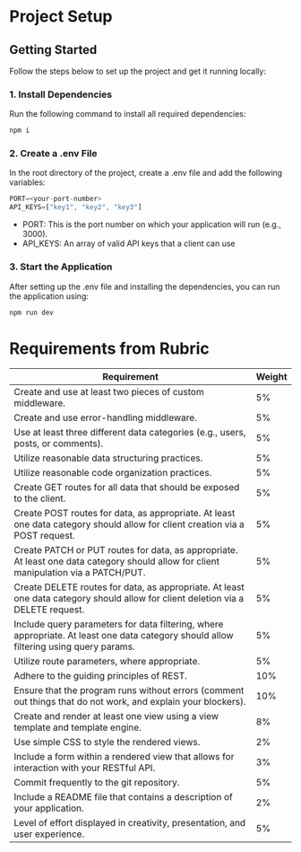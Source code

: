 # Project Setup

## Getting Started

Follow the steps below to set up the project and get it running locally:

### 1. Install Dependencies

Run the following command to install all required dependencies:

```bash
npm i
```
### 2. Create a .env File
In the root directory of the project, create a .env file and add the following variables:

```js
PORT=<your-port-number>
API_KEYS=["key1", "key2", "key3"]
```
- PORT: This is the port number on which your application will run (e.g., 3000).
- API_KEYS: An array of valid API keys that a client can use
### 3. Start the Application
After setting up the .env file and installing the dependencies, you can run the application using:

```bash
npm run dev
```


# Requirements from Rubric
| Requirement                                                                                                                         | Weight |
|-------------------------------------------------------------------------------------------------------------------------------------|--------|
| Create and use at least two pieces of custom middleware.                                                                            | 5%     |
| Create and use error-handling middleware.                                                                                           | 5%     |
| Use at least three different data categories (e.g., users, posts, or comments).                                                     | 5%     |
| Utilize reasonable data structuring practices.                                                                                      | 5%     |
| Utilize reasonable code organization practices.                                                                                     | 5%     |
| Create GET routes for all data that should be exposed to the client.                                                                | 5%     |
| Create POST routes for data, as appropriate. At least one data category should allow for client creation via a POST request.         | 5%     |
| Create PATCH or PUT routes for data, as appropriate. At least one data category should allow for client manipulation via a PATCH/PUT.| 5%     |
| Create DELETE routes for data, as appropriate. At least one data category should allow for client deletion via a DELETE request.     | 5%     |
| Include query parameters for data filtering, where appropriate. At least one data category should allow filtering using query params.| 5%     |
| Utilize route parameters, where appropriate.                                                                                        | 5%     |
| Adhere to the guiding principles of REST.                                                                                           | 10%    |
| Ensure that the program runs without errors (comment out things that do not work, and explain your blockers).                       | 10%    |
| Create and render at least one view using a view template and template engine.                                                      | 8%     |
| Use simple CSS to style the rendered views.                                                                                         | 2%     |
| Include a form within a rendered view that allows for interaction with your RESTful API.                                             | 3%     |
| Commit frequently to the git repository.                                                                                            | 5%     |
| Include a README file that contains a description of your application.                                                              | 2%     |
| Level of effort displayed in creativity, presentation, and user experience.                                                         | 5%     |
